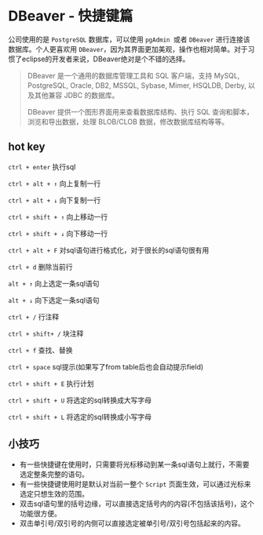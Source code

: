 # DBeaver - 快捷键篇

公司使用的是 `PostgreSQL` 数据库，可以使用 `pgAdmin `或者 `DBeaver` 进行连接该数据库。个人更喜欢用 `DBeaver`，因为其界面更加美观，操作也相对简单。对于习惯了eclipse的开发者来说，DBeaver绝对是个不错的选择。
<!--more-->

> DBeaver 是一个通用的数据库管理工具和 SQL 客户端，支持 MySQL, PostgreSQL, Oracle, DB2, MSSQL, Sybase, Mimer, HSQLDB, Derby, 以及其他兼容 JDBC 的数据库。
>
> DBeaver 提供一个图形界面用来查看数据库结构、执行 SQL 查询和脚本，浏览和导出数据，处理 BLOB/CLOB 数据，修改数据库结构等等。

## hot key

`ctrl + enter` 执行sql

`ctrl + alt + ↑` 向上复制一行

`ctrl + alt + ↓` 向下复制一行

`ctrl + shift + ↑` 向上移动一行

`ctrl + shift + ↓` 向下移动一行

`ctrl + alt + F` 对sql语句进行格式化，对于很长的sql语句很有用

`ctrl + d` 删除当前行

`alt + ↑` 向上选定一条sql语句

`alt + ↓` 向下选定一条sql语句

`ctrl + /` 行注释

`ctrl + shift+ /` 块注释

`ctrl + f` 查找、替换

`ctrl + space` sql提示(如果写了from table后也会自动提示field)

`ctrl + shift + E` 执行计划

`ctrl + shift + U` 将选定的sql转换成大写字母

`ctrl + shift + L` 将选定的sql转换成小写字母

## 小技巧

* 有一些快捷键在使用时，只需要将光标移动到某一条sql语句上就行，不需要选定整条完整的语句。
* 有一些快捷键使用时是默认对当前一整个 `Script` 页面生效，可以通过光标来选定只想生效的范围。
* 双击sql语句里的括号边缘，可以直接选定括号内的内容(不包括该括号)，这个功能很方便。
* 双击单引号/双引号的内侧可以直接选定被单引号/双引号包括起来的内容。